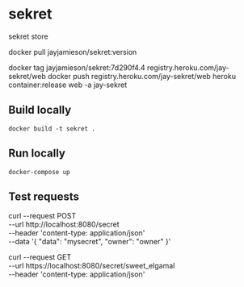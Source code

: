 # sekret
sekret store

docker pull jayjamieson/sekret:version

docker tag jayjamieson/sekret:7d290f4.4 registry.heroku.com/jay-sekret/web
docker push registry.heroku.com/jay-sekret/web
heroku container:release web -a jay-sekret

## Build locally

`docker build -t sekret .`

## Run locally

`docker-compose up`

## Test requests
curl --request POST \
  --url http://localhost:8080/secret \
  --header 'content-type: application/json' \
  --data '{
  "data": "mysecret",
  "owner": "owner"
}'

curl --request GET \
  --url https://localhost:8080/secret/sweet_elgamal \
  --header 'content-type: application/json'